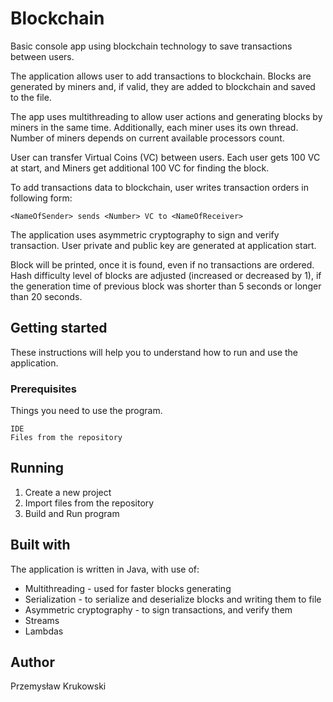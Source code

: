 # Blockchain
Basic console app using blockchain technology to save transactions between users.

The application allows user to add transactions to blockchain.
Blocks are generated by miners and, if valid, they are added to blockchain and saved to the file.

The app uses multithreading to allow user actions and generating blocks by miners in the same time.
Additionally, each miner uses its own thread.
Number of miners depends on current available processors count.

User can transfer Virtual Coins (VC) between users.
Each user gets 100 VC at start, and Miners get additional 100 VC for finding the block.

To add transactions data to blockchain, user writes transaction orders in following form:
````
<NameOfSender> sends <Number> VC to <NameOfReceiver>
````
The application uses asymmetric cryptography to sign and verify transaction.
User private and public key are generated at application start.

Block will be printed, once it is found, even if no transactions are ordered.
Hash difficulty level of blocks are adjusted (increased or decreased by 1),
if the generation time of previous block was shorter than 5 seconds or longer than 20 seconds.

## Getting started
These instructions will help you to understand how to run and use the application.

### Prerequisites
Things you need to use the program.
````
IDE
Files from the repository
````
## Running
1. Create a new project
2. Import files from the repository
3. Build and Run program

## Built with
The application is written in Java, with use of:
* Multithreading - used for faster blocks generating
* Serialization - to serialize and deserialize blocks and writing them to file
* Asymmetric cryptography - to sign transactions, and verify them 
* Streams
* Lambdas

## Author
Przemysław Krukowski

